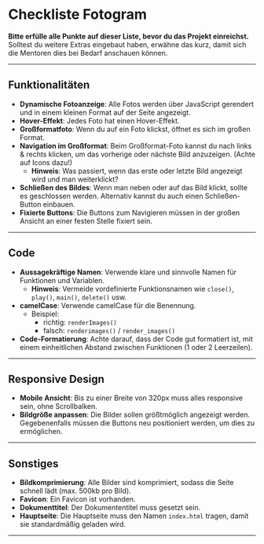 # Checkliste Fotogram

**Bitte erfülle alle Punkte auf dieser Liste, bevor du das Projekt einreichst.**  
Solltest du weitere Extras eingebaut haben, erwähne das kurz, damit sich die Mentoren dies bei Bedarf anschauen können.

---

## Funktionalitäten

- **Dynamische Fotoanzeige**: Alle Fotos werden über JavaScript gerendert und in einem kleinen Format auf der Seite angezeigt.
- **Hover-Effekt**: Jedes Foto hat einen Hover-Effekt.
- **Großformatfoto**: Wenn du auf ein Foto klickst, öffnet es sich im großen Format.
- **Navigation im Großformat**: Beim Großformat-Foto kannst du nach links & rechts klicken, um das vorherige oder nächste Bild anzuzeigen. (Achte auf Icons dazu!)
  - **Hinweis**: Was passiert, wenn das erste oder letzte Bild angezeigt wird und man weiterklickt?
- **Schließen des Bildes**: Wenn man neben oder auf das Bild klickt, sollte es geschlossen werden. Alternativ kannst du auch einen Schließen-Button einbauen.
- **Fixierte Buttons**: Die Buttons zum Navigieren müssen in der großen Ansicht an einer festen Stelle fixiert sein.

---

## Code

- **Aussagekräftige Namen**: Verwende klare und sinnvolle Namen für Funktionen und Variablen.
  - **Hinweis**: Vermeide vordefinierte Funktionsnamen wie `close()`, `play()`, `main()`, `delete()` usw.
- **camelCase**: Verwende camelCase für die Benennung.
  - Beispiel:  
    - richtig: `renderImages()`  
    - falsch: `renderimages()` / `render_images()`
- **Code-Formatierung**: Achte darauf, dass der Code gut formatiert ist, mit einem einheitlichen Abstand zwischen Funktionen (1 oder 2 Leerzeilen).

---

## Responsive Design

- **Mobile Ansicht**: Bis zu einer Breite von 320px muss alles responsive sein, ohne Scrollbalken.
- **Bildgröße anpassen**: Die Bilder sollen größtmöglich angezeigt werden. Gegebenenfalls müssen die Buttons neu positioniert werden, um dies zu ermöglichen.

---

## Sonstiges

- **Bildkomprimierung**: Alle Bilder sind komprimiert, sodass die Seite schnell lädt (max. 500kb pro Bild).
- **Favicon**: Ein Favicon ist vorhanden.
- **Dokumenttitel**: Der Dokumententitel muss gesetzt sein.
- **Hauptseite**: Die Hauptseite muss den Namen `index.html` tragen, damit sie standardmäßig geladen wird.

---
